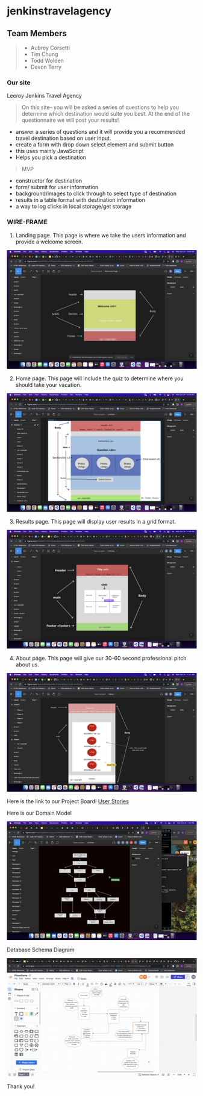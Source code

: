 # jenkinstravelagency

## Team Members

> * Aubrey Corsetti
> * Tim Chung
> * Todd Wolden
> * Devon Terry

### Our site

Leeroy Jenkins Travel Agency

> On this site- you will be asked a series of questions to help you determine which destination would suite you best. At the end of the questionnaire we will post your results!

* answer a series of questions and it will provide you a recommended
travel destination based on user input.
* create a form with drop down select element and submit button
* this uses mainly JavaScript
* Helps you pick a destination
> MVP
* constructor for destination
* form/ submit for user information
* background/images to click through to select type of destination
* results in a table format with destination information
* a way to log clicks in local storage/get storage


### WIRE-FRAME

1. Landing page. This page is where we take the users information and provide a welcome screen.

![Landing welcome page](readIMG/landingWF.png)

2. Home page. This page will include the quiz to determine where you should take your vacation.

![Home page](readIMG/homeWF.png)

3. Results page. This page will display user results in a grid format.

![Results page](readIMG/resultsWF.png)

4. About page. This page will give our 30-60 second professional pitch about us.

![About page](readIMG/aboutWF.png)

Here is the link to our Project Board!
[User Stories](https://trello.com/b/7IhEcyNt/leeroy-jenkins-travel-agency)

Here is our Domain Model

![Domain Model](readIMG/modelDomain.png)

Database Schema Diagram

![Schema Diagram](readIMG/schema.png)

Thank you!

